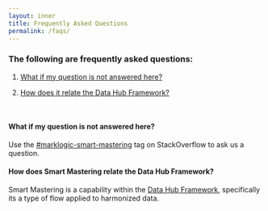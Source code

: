 ```yaml
---
layout: inner
title: Frequently Asked Questions
permalink: /faqs/
---
```


### The following are frequently asked questions:

1. [What if my question is not answered here?](#what-if-my-question-is-not-answered-here)

2. [How does it relate the Data Hub Framework?](#how-does-it-relate-the-data-hub-framework)

<br>

#### What if my question is not answered here?
Use the [#marklogic-smart-mastering](https://stackoverflow.com/questions/ask?tags=marklogic-smart-mastering) tag on StackOverflow to ask us a question.

#### How does Smart Mastering relate the Data Hub Framework?
Smart Mastering is a capability within the [Data Hub Framework][dhf],
specifically its a type of flow applied to harmonized data.


<br>

[dhf]: https://github.com/marklogic/marklogic-data-hub
